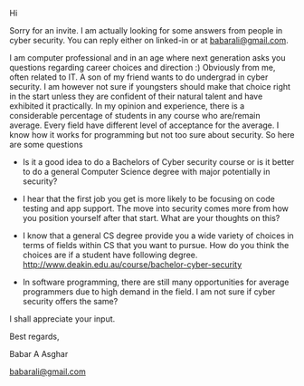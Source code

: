 Hi 

Sorry for an invite. I am actually looking for some answers from people in cyber security. You can reply either on linked-in or at babarali@gmail.com. 

I am computer professional and in an age where next generation asks you questions regarding career choices and 
direction :) Obviously from me, often related to IT. A son of my friend wants to do undergrad in cyber security. I am however not sure if youngsters should make that choice right in the start unless they are confident of their natural talent and have exhibited it practically. In my opinion and experience, there is a considerable percentage of students in any course who are/remain average. Every field have different level of acceptance for the average. I know how it works for programming but not too sure about security. So here are some questions

- Is it a good idea to do a Bachelors of Cyber security course or is it better to do a general Computer Science degree with major potentially in security?

- I hear that the first job you get is more likely to be focusing on code testing and app support. The move into security comes more from how you position yourself after that start. What are your thoughts on this?

- I know that a general CS degree provide you a wide variety of choices in terms of fields within CS that you want to pursue. How do you think the choices are if a student have following degree.
  http://www.deakin.edu.au/course/bachelor-cyber-security

- In software programming, there are still many opportunities for average programmers due to high demand in the field. I am not sure if cyber security offers the same?

I shall appreciate your input.

Best regards,

Babar A Asghar

babarali@gmail.com
